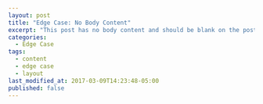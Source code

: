 ```yaml
---
layout: post
title: "Edge Case: No Body Content"
excerpt: "This post has no body content and should be blank on the post's page."
categories:
  - Edge Case
tags:
  - content
  - edge case
  - layout
last_modified_at: 2017-03-09T14:23:48-05:00
published: false
---
```

